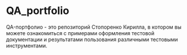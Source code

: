 # QA_portfolio
QA-портфолио - это репозиторий Стопоренко Кирилла, в котором вы можете ознакомиться с примерами оформления тестовой документации и результатами пользования различными тестовыми инструментами.
